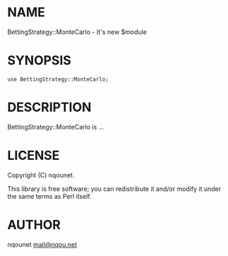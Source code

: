 # NAME

BettingStrategy::MonteCarlo - It's new $module

# SYNOPSIS

    use BettingStrategy::MonteCarlo;

# DESCRIPTION

BettingStrategy::MonteCarlo is ...

# LICENSE

Copyright (C) nqounet.

This library is free software; you can redistribute it and/or modify
it under the same terms as Perl itself.

# AUTHOR

nqounet <mail@nqou.net>
